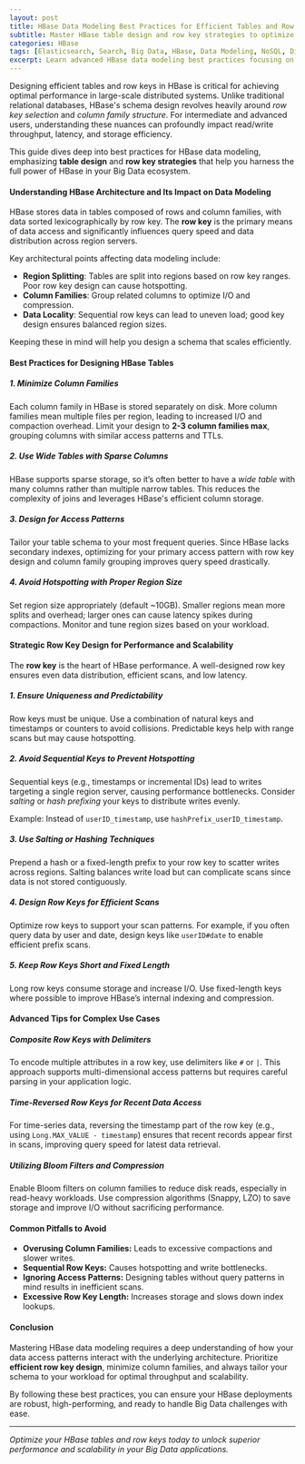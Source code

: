 ```yaml
---
layout: post
title: HBase Data Modeling Best Practices for Efficient Tables and Row Keys
subtitle: Master HBase table design and row key strategies to optimize Big Data performance and scalability
categories: HBase
tags: [Elasticsearch, Search, Big Data, HBase, Data Modeling, NoSQL, Distributed Systems]
excerpt: Learn advanced HBase data modeling best practices focusing on efficient table design and row key strategies to enhance query performance and scalability in Big Data environments.
---
```

Designing efficient tables and row keys in HBase is critical for achieving optimal performance in large-scale distributed systems. Unlike traditional relational databases, HBase's schema design revolves heavily around *row key selection* and *column family structure*. For intermediate and advanced users, understanding these nuances can profoundly impact read/write throughput, latency, and storage efficiency.

This guide dives deep into best practices for HBase data modeling, emphasizing **table design** and **row key strategies** that help you harness the full power of HBase in your Big Data ecosystem.

#### Understanding HBase Architecture and Its Impact on Data Modeling

HBase stores data in tables composed of rows and column families, with data sorted lexicographically by row key. The **row key** is the primary means of data access and significantly influences query speed and data distribution across region servers.

Key architectural points affecting data modeling include:

- **Region Splitting**: Tables are split into regions based on row key ranges. Poor row key design can cause hotspotting.
- **Column Families**: Group related columns to optimize I/O and compression.
- **Data Locality**: Sequential row keys can lead to uneven load; good key design ensures balanced region sizes.

Keeping these in mind will help you design a schema that scales efficiently.

#### Best Practices for Designing HBase Tables

##### 1. Minimize Column Families

Each column family in HBase is stored separately on disk. More column families mean multiple files per region, leading to increased I/O and compaction overhead. Limit your design to **2-3 column families max**, grouping columns with similar access patterns and TTLs.

##### 2. Use Wide Tables with Sparse Columns

HBase supports sparse storage, so it’s often better to have a *wide table* with many columns rather than multiple narrow tables. This reduces the complexity of joins and leverages HBase's efficient column storage.

##### 3. Design for Access Patterns

Tailor your table schema to your most frequent queries. Since HBase lacks secondary indexes, optimizing for your primary access pattern with row key design and column family grouping improves query speed drastically.

##### 4. Avoid Hotspotting with Proper Region Size

Set region size appropriately (default ~10GB). Smaller regions mean more splits and overhead; larger ones can cause latency spikes during compactions. Monitor and tune region sizes based on your workload.

#### Strategic Row Key Design for Performance and Scalability

The **row key** is the heart of HBase performance. A well-designed row key ensures even data distribution, efficient scans, and low latency.

##### 1. Ensure Uniqueness and Predictability

Row keys must be unique. Use a combination of natural keys and timestamps or counters to avoid collisions. Predictable keys help with range scans but may cause hotspotting.

##### 2. Avoid Sequential Keys to Prevent Hotspotting

Sequential keys (e.g., timestamps or incremental IDs) lead to writes targeting a single region server, causing performance bottlenecks. Consider *salting* or *hash prefixing* your keys to distribute writes evenly.

Example: Instead of `userID_timestamp`, use `hashPrefix_userID_timestamp`.

##### 3. Use Salting or Hashing Techniques

Prepend a hash or a fixed-length prefix to your row key to scatter writes across regions. Salting balances write load but can complicate scans since data is not stored contiguously.

##### 4. Design Row Keys for Efficient Scans

Optimize row keys to support your scan patterns. For example, if you often query data by user and date, design keys like `userID#date` to enable efficient prefix scans.

##### 5. Keep Row Keys Short and Fixed Length

Long row keys consume storage and increase I/O. Use fixed-length keys where possible to improve HBase’s internal indexing and compression.

#### Advanced Tips for Complex Use Cases

##### Composite Row Keys with Delimiters

To encode multiple attributes in a row key, use delimiters like `#` or `|`. This approach supports multi-dimensional access patterns but requires careful parsing in your application logic.

##### Time-Reversed Row Keys for Recent Data Access

For time-series data, reversing the timestamp part of the row key (e.g., using `Long.MAX_VALUE - timestamp`) ensures that recent records appear first in scans, improving query speed for latest data retrieval.

##### Utilizing Bloom Filters and Compression

Enable Bloom filters on column families to reduce disk reads, especially in read-heavy workloads. Use compression algorithms (Snappy, LZO) to save storage and improve I/O without sacrificing performance.

#### Common Pitfalls to Avoid

- **Overusing Column Families:** Leads to excessive compactions and slower writes.
- **Sequential Row Keys:** Causes hotspotting and write bottlenecks.
- **Ignoring Access Patterns:** Designing tables without query patterns in mind results in inefficient scans.
- **Excessive Row Key Length:** Increases storage and slows down index lookups.

#### Conclusion

Mastering HBase data modeling requires a deep understanding of how your data access patterns interact with the underlying architecture. Prioritize **efficient row key design**, minimize column families, and always tailor your schema to your workload for optimal throughput and scalability.

By following these best practices, you can ensure your HBase deployments are robust, high-performing, and ready to handle Big Data challenges with ease.

---

*Optimize your HBase tables and row keys today to unlock superior performance and scalability in your Big Data applications.*
